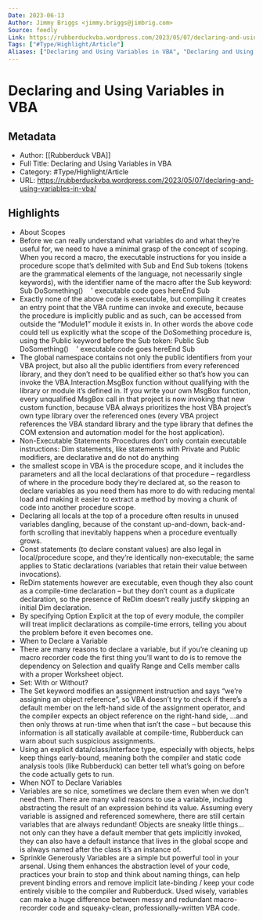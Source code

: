 ```yaml
---
Date: 2023-06-13
Author: Jimmy Briggs <jimmy.briggs@jimbrig.com>
Source: feedly
Link: https://rubberduckvba.wordpress.com/2023/05/07/declaring-and-using-variables-in-vba/
Tags: ["#Type/Highlight/Article"]
Aliases: ["Declaring and Using Variables in VBA", "Declaring and Using Variables in VBA"]
---
```

# Declaring and Using Variables in VBA

## Metadata
- Author: [[Rubberduck VBA]]
- Full Title: Declaring and Using Variables in VBA
- Category: #Type/Highlight/Article
- URL: https://rubberduckvba.wordpress.com/2023/05/07/declaring-and-using-variables-in-vba/

## Highlights
- About Scopes
- Before we can really understand what variables do and what they’re useful for, we need to have a minimal grasp of the concept of scoping. When you record a macro, the executable instructions for you inside a procedure scope that’s delimited with Sub and End Sub tokens (tokens are the grammatical elements of the language, not necessarily single keywords), with the identifier name of the macro after the Sub keyword:
  Sub DoSomething()    ' executable code goes hereEnd Sub
- Exactly none of the above code is executable, but compiling it creates an entry point that the VBA runtime can invoke and execute, because the procedure is implicitly public and as such, can be accessed from outside the “Module1” module it exists in. In other words the above code could tell us explicitly what the scope of the DoSomething procedure is, using the Public keyword before the Sub token:
  Public Sub DoSomething()    ' executable code goes hereEnd Sub
- The global namespace contains not only the public identifiers from your VBA project, but also all the public identifiers from every referenced library, and they don’t need to be qualified either so that’s how you can invoke the VBA.Interaction.MsgBox function without qualifying with the library or module it’s defined in. If you write your own MsgBox function, every unqualified MsgBox call in that project is now invoking that new custom function, because VBA always prioritizes the host VBA project’s own type library over the referenced ones (every VBA project references the VBA standard library and the type library that defines the COM extension and automation model for the host application).
- Non-Executable Statements
  Procedures don’t only contain executable instructions: Dim statements, like statements with Private and Public modifiers, are declarative and do not do anything
- the smallest scope in VBA is the procedure scope, and it includes the parameters and all the local declarations of that procedure – regardless of where in the procedure body they’re declared at, so the reason to declare variables as you need them has more to do with reducing mental load and making it easier to extract a method by moving a chunk of code into another procedure scope.
- Declaring all locals at the top of a procedure often results in unused variables dangling, because of the constant up-and-down, back-and-forth scrolling that inevitably happens when a procedure eventually grows.
- Const statements (to declare constant values) are also legal in local/procedure scope, and they’re identically non-executable; the same applies to Static declarations (variables that retain their value between invocations).
- ReDim statements however are executable, even though they also count as a compile-time declaration – but they don’t count as a duplicate declaration, so the presence of ReDim doesn’t really justify skipping an initial Dim declaration.
- By specifying Option Explicit at the top of every module, the compiler will treat implicit declarations as compile-time errors, telling you about the problem before it even becomes one.
- When to Declare a Variable
- There are many reasons to declare a variable, but if you’re cleaning up macro recorder code the first thing you’ll want to do is to remove the dependency on Selection and qualify Range and Cells member calls with a proper Worksheet object.
- Set: With or Without?
- The Set keyword modifies an assignment instruction and says “we’re assigning an object reference”, so VBA doesn’t try to check if there’s a default member on the left-hand side of the assignment operator, and the compiler expects an object reference on the right-hand side, …and then only throws at run-time when that isn’t the case – but because this information is all statically available at compile-time, Rubberduck can warn about such suspicious assignments.
- Using an explicit data/class/interface type, especially with objects, helps keep things early-bound, meaning both the compiler and static code analysis tools (like Rubberduck) can better tell what’s going on before the code actually gets to run.
- When NOT to Declare Variables
- Variables are so nice, sometimes we declare them even when we don’t need them. There are many valid reasons to use a variable, including abstracting the result of an expression behind its value. Assuming every variable is assigned and referenced somewhere, there are still certain variables that are always redundant!
  Objects are sneaky little things… not only can they have a default member that gets implicitly invoked, they can also have a default instance that lives in the global scope and is always named after the class it’s an instance of.
- Sprinkle Generously
  Variables are a simple but powerful tool in your arsenal. Using them enhances the abstraction level of your code, practices your brain to stop and think about naming things, can help prevent binding errors and remove implicit late-binding / keep your code entirely visible to the compiler and Rubberduck. Used wisely, variables can make a huge difference between messy and redundant macro-recorder code and squeaky-clean, professionally-written VBA code.
